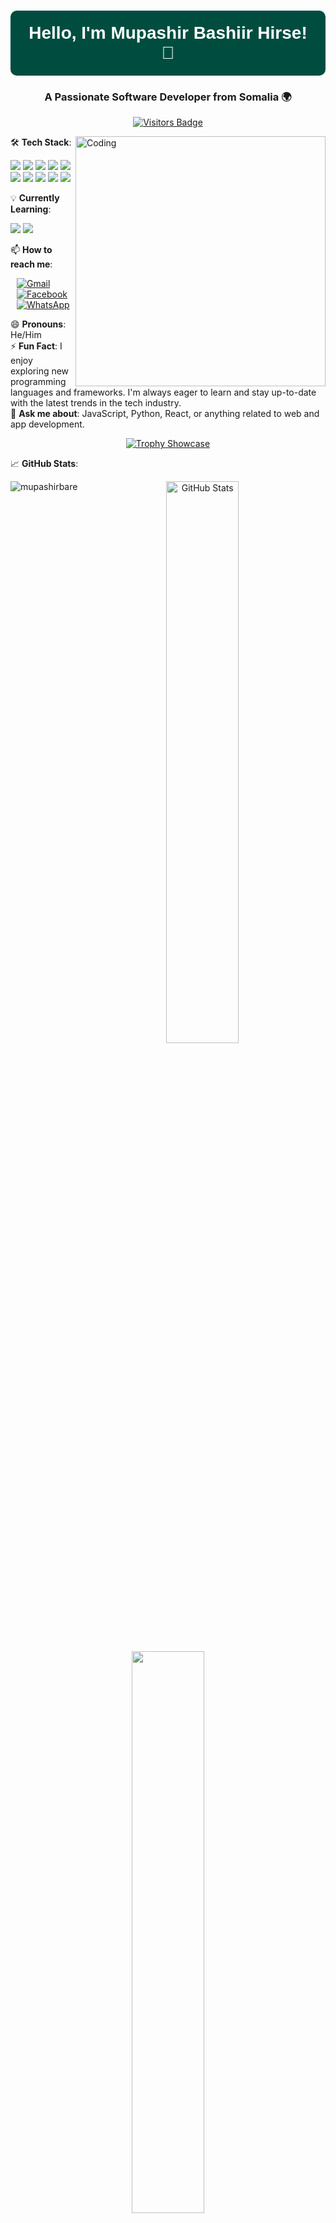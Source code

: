<h1 align="center" style="color: #FFFFFF; background-color: #004D40; padding: 20px; border-radius: 10px; font-family: 'Righteous', sans-serif;">
  Hello, I'm Mupashir Bashiir Hirse! 👋
</h1>

<h3 align="center">A Passionate Software Developer from Somalia 🌍</h3>

<!-- Visitor Badge -->
<p align="center">
  <a href="https://github.com/mupashirbare">
    <img src="https://visitor-badge.laobi.icu/badge?page_id=mupashirbare.mupashirbare" alt="Visitors Badge" />
  </a>
</p>

<!-- Coding GIF -->
<img align="right" alt="Coding" width="400" src="https://media.tenor.com/qJ5evVs-_uUAAAAC/coding.gif" />

<!-- Tech Stack -->
🛠️ **Tech Stack**:
<p align="left">
  <!-- Add more languages and tools here -->
  <img src="https://img.shields.io/badge/-React-61DAFB?logo=react&logoColor=white&style=for-the-badge" />
  <img src="https://img.shields.io/badge/-Node.js-333333?logo=node.js&logoColor=green&style=for-the-badge" />
  <img src="https://img.shields.io/badge/-JavaScript-F7DF1E?logo=javascript&logoColor=black&style=for-the-badge" />
  <img src="https://img.shields.io/badge/-PHP-777BB4?logo=php&logoColor=white&style=for-the-badge" />
  <img src="https://img.shields.io/badge/-CSS3-1572B6?logo=css3&logoColor=white&style=for-the-badge" />
  <img src="https://img.shields.io/badge/-C%23-239120?logo=c-sharp&logoColor=white&style=for-the-badge" />
  <img src="https://img.shields.io/badge/-Flutter-02569B?logo=flutter&logoColor=white&style=for-the-badge" />
  <img src="https://img.shields.io/badge/-TailwindCSS-06B6D4?logo=tailwindcss&logoColor=white&style=for-the-badge" />
  <img src="https://img.shields.io/badge/-PostgreSQL-4169E1?logo=postgresql&logoColor=white&style=for-the-badge" />
  <img src="https://img.shields.io/badge/-Docker-2496ED?logo=docker&logoColor=white&style=for-the-badge" />
</p>

<!-- What I'm Currently Learning -->
💡 **Currently Learning**:
<p align="left">
  <img src="https://img.shields.io/badge/-Mobile+App+Development-333333?style=for-the-badge&logo=android&logoColor=green" />
  <img src="https://img.shields.io/badge/-MERN+Stack-333333?style=for-the-badge&logo=mongodb&logoColor=green" />
</p>

<!-- How to reach me -->
📫 **How to reach me**:
<div align="left" style="padding-left: 10px;">
  <a href="mailto:mubashirbarre12@example.com">
    <img src="https://img.shields.io/badge/Gmail-333333?style=for-the-badge&logo=gmail&logoColor=red" alt="Gmail" />
  </a>
  <a href="https://www.facebook.com/mubashir.bashir.716195" target="_blank">
    <img src="https://img.shields.io/badge/Facebook-333333?style=for-the-badge&logo=facebook&logoColor=blue" alt="Facebook" />
  </a>
  <a href="https://wa.me/0616917540" target="_blank">
    <img src="https://img.shields.io/badge/WhatsApp-333333?style=for-the-badge&logo=whatsapp&logoColor=green" alt="WhatsApp" />
  </a>
</div>

<!-- Fun fact and ask me about section -->
😄 **Pronouns**: He/Him  
⚡ **Fun Fact**: I enjoy exploring new programming languages and frameworks. I'm always eager to learn and stay up-to-date with the latest trends in the tech industry.  
💬 **Ask me about**: JavaScript, Python, React, or anything related to web and app development.

<!-- Trophy Showcase -->
<div align="center">
  <a href="https://github.com/ryo-ma/github-profile-trophy">
    <img 
      src="https://github-profile-trophy.vercel.app/?username=mupashirbare&theme=darkhub&row=1&column=6&no-bg=true&no-frame=true" 
      alt="Trophy Showcase"
      style="max-width: 100%; height: auto;"
    />
  </a>
</div>

<!-- GitHub Stats -->
📈 **GitHub Stats**:
<div align="center">
  <p><img align="left" src="https://github-readme-stats.vercel.app/api/top-langs?username=mupashirbare&show_icons=true&theme=react&hide_border=true&bg_color=0D1117" alt="mupashirbare" /></p>
  <img src="https://github-readme-stats.vercel.app/api?username=mupashirbare&show_icons=true&theme=react&hide_border=true&bg_color=0D1117" alt="GitHub Stats" width="48%" />
  <img src="https://github-readme-streak-stats.herokuapp.com/?user=mupashirbare&theme=react&hide_border=true" width="48%" />
</div>
